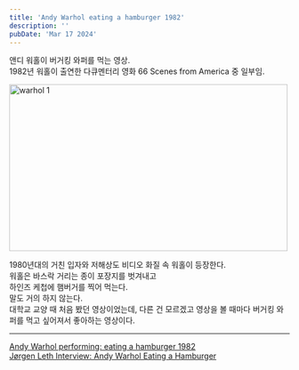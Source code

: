 ```yaml
---
title: 'Andy Warhol eating a hamburger 1982'
description: ''
pubDate: 'Mar 17 2024'
---
```


앤디 워홀이 버거킹 와퍼를 먹는 영상.<br>
1982년 워홀이 출연한 다큐멘터리 영화 66 Scenes from America 중 일부임.<br>

<img src="/images/andy_warhol/1.png" width="500px" height="300px" title="warhol 1"/>

1980년대의 거친 입자와 저해상도 비디오 화질 속 워홀이 등장한다.<br>
워홀은 바스락 거리는 종이 포장지를 벗겨내고<br>
하인즈 케첩에 햄버거를 찍어 먹는다.<br>
말도 거의 하지 않는다.<br>
대학교 교양 때 처음 봤던 영상이었는데, 다른 건 모르겠고 영상을 볼 때마다 버거킹 와퍼를 먹고 싶어져서 좋아하는 영상이다.

---

<a href="https://www.youtube.com/watch?v=H-t-IxJctVM" >Andy Warhol performing: eating a hamburger 1982
</a><br>
<a href="https://www.youtube.com/watch?v=Ynhdgc9ziw8&t=261s">Jørgen Leth Interview: Andy Warhol Eating a Hamburger
</a><br>
